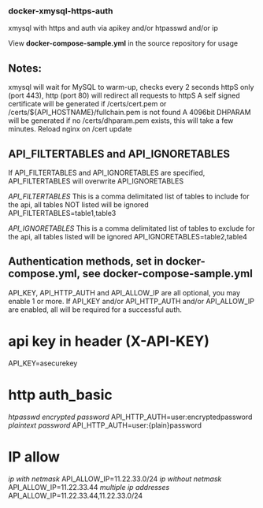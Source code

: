 ### docker-xmysql-https-auth
xmysql with https and auth via apikey and/or htpasswd and/or ip

View **docker-compose-sample.yml** in the source repository for usage

## Notes:
xmysql will wait for MySQL to warm-up, checks every 2 seconds
httpS only (port 443), http (port 80) will redirect all requests to httpS
A self signed certificate will be generated if /certs/cert.pem or /certs/${API_HOSTNAME}/fullchain.pem is not found
A 4096bit DHPARAM will be generated if no /certs/dhparam.pem exists, this will take a few minutes.
Reload nginx on /cert update

## API_FILTERTABLES and API_IGNORETABLES
If API_FILTERTABLES and API_IGNORETABLES are specified, API_FILTERTABLES will overwrite API_IGNORETABLES

*API_FILTERTABLES*
This is a comma delimitated list of tables to include for the api, all tables NOT listed will be ignored
API_FILTERTABLES=table1,table3

*API_IGNORETABLES*
This is a comma delimitated list of tables to exclude for the api, all tables listed will be ignored
API_IGNORETABLES=table2,table4

## Authentication methods, set in docker-compose.yml, see docker-compose-sample.yml
API_KEY, API_HTTP_AUTH and API_ALLOW_IP are all optional, you may enable 1 or more.
If API_KEY and/or API_HTTP_AUTH and/or API_ALLOW_IP are enabled, all will be required for a successful auth.

# api key in header (X-API-KEY)
API_KEY=asecurekey

# http auth_basic
*htpasswd encrypted password*
API_HTTP_AUTH=user:encryptedpassword
*plaintext password*
API_HTTP_AUTH=user:{plain}password

# IP allow
*ip with netmask*
API_ALLOW_IP=11.22.33.0/24
*ip without netmask*
API_ALLOW_IP=11.22.33.44
*multiple ip addresses*
API_ALLOW_IP=11.22.33.44,11.22.33.0/24

